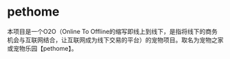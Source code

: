 # pethome
本项目是一个O2O（Online To Offline的缩写即线上到线下，是指将线下的商务机会与互联网结合，让互联网成为线下交易的平台）的宠物项目。取名为宠物之家或宠物乐园【pethome】。
